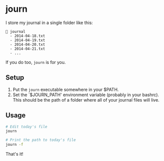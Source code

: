 journ
=====

I store my journal in a single folder like this:

```
📁 journal
  - 2014-04-18.txt
  - 2014-04-19.txt
  - 2014-04-20.txt
  - 2014-04-21.txt
  - ...
```

If you do too, `journ` is for you.

Setup
-----

1. Put the `journ` executable somewhere in your $PATH.
2. Set the `$JOURN_PATH' environment variable (probably in your bashrc). This should be the path of a folder where all of your journal files will live.

Usage
-----

```sh
# Edit today's file
journ

# Print the path to today's file
journ -f
```

That's it!
